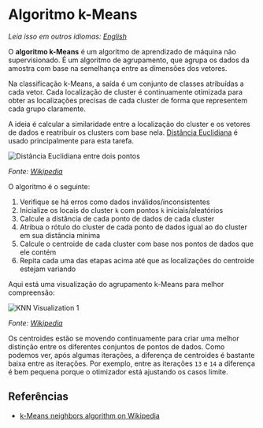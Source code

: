# Algoritmo k-Means

_Leia isso em outros idiomas:_
[_English_](README.md)

O **algoritmo k-Means** é um algoritmo de aprendizado de máquina não supervisionado. É um algoritmo de agrupamento, que agrupa os dados da amostra com base na semelhança entre as dimensões dos vetores.

Na classificação k-Means, a saída é um conjunto de classes atribuídas a cada vetor. Cada localização de cluster é continuamente otimizada para obter as localizações precisas de cada cluster de forma que representem cada grupo claramente.

A ideia é calcular a similaridade entre a localização do cluster e os vetores de dados e reatribuir os clusters com base nela. [Distância Euclidiana](https://github.com/trekhleb/javascript-algorithms/tree/master/src/algorithms/math/euclidean-distance) é usado principalmente para esta tarefa.

![Distância Euclidiana entre dois pontos](https://upload.wikimedia.org/wikipedia/commons/5/55/Euclidean_distance_2d.svg)

_Fonte: [Wikipedia](https://en.wikipedia.org/wiki/Euclidean_distance)_

O algoritmo é o seguinte:

1. Verifique se há erros como dados inválidos/inconsistentes
2. Inicialize os locais do cluster `k` com pontos `k` iniciais/aleatórios
3. Calcule a distância de cada ponto de dados de cada cluster
4. Atribua o rótulo do cluster de cada ponto de dados igual ao do cluster em sua distância mínima
5. Calcule o centroide de cada cluster com base nos pontos de dados que ele contém
6. Repita cada uma das etapas acima até que as localizações do centroide estejam variando

Aqui está uma visualização do agrupamento k-Means para melhor compreensão:

![KNN Visualization 1](https://upload.wikimedia.org/wikipedia/commons/e/ea/K-means_convergence.gif)

_Fonte: [Wikipedia](https://en.wikipedia.org/wiki/K-means_clustering)_

Os centroides estão se movendo continuamente para criar uma melhor distinção entre os diferentes conjuntos de pontos de dados. Como podemos ver, após algumas iterações, a diferença de centroides é bastante baixa entre as iterações. Por exemplo, entre as iterações `13` e `14` a diferença é bem pequena porque o otimizador está ajustando os casos limite.

## Referências

- [k-Means neighbors algorithm on Wikipedia](https://en.wikipedia.org/wiki/K-means_clustering)

